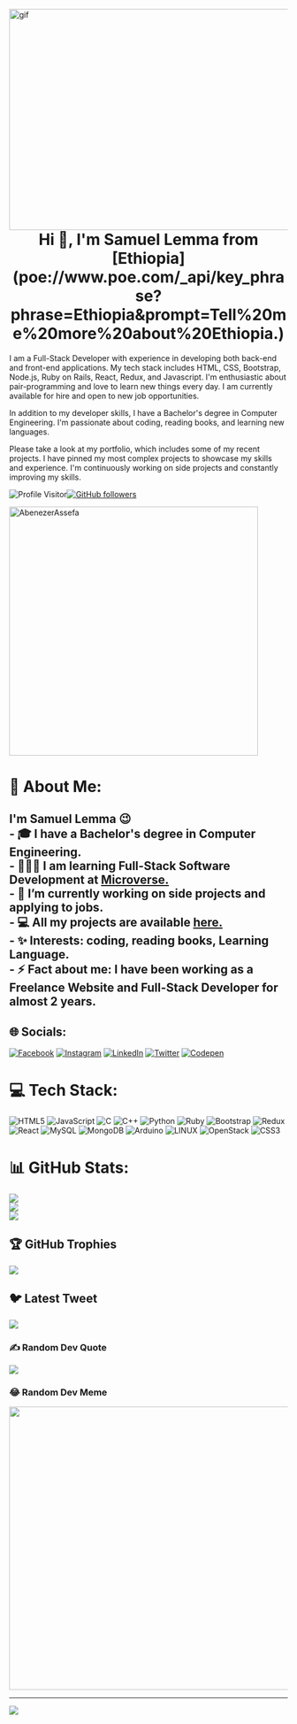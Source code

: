 <p> <img align="right" alt="gif" src="https://github.com/AbenezerAssefa/AbenezerAssefa/blob/main/Computer-screen-code-glitch-animation-gif-background-free.gif" width="1700" height="400" /></p> <br> <h1 align="center">Hi 👋, I'm Samuel Lemma from [Ethiopia](poe://www.poe.com/_api/key_phrase?phrase=Ethiopia&prompt=Tell%20me%20more%20about%20Ethiopia.)</h1>
I am a Full-Stack Developer with experience in developing both back-end and front-end applications. My tech stack includes HTML, CSS, Bootstrap, Node.js, Ruby on Rails, React, Redux, and Javascript. I'm enthusiastic about pair-programming and love to learn new things every day. I am currently available for hire and open to new job opportunities.

In addition to my developer skills, I have a Bachelor's degree in Computer Engineering. I'm passionate about coding, reading books, and learning new languages.

Please take a look at my portfolio, which includes some of my recent projects. I have pinned my most complex projects to showcase my skills and experience. I'm continuously working on side projects and constantly improving my skills.


![Profile Visitor](https://komarev.com/ghpvc/?username=sam2if&color=brightgreen)[![GitHub followers](https://img.shields.io/github/followers/AbenezerAssefa.svg?style=social&label=Followers)](https://github.com/AbenezerAssefa?tab=followers)


<p align="left"> <a href="https://github.com/ryo-ma/github-profile-trophy"><img src="https://github-profile-trophy.vercel.app/?username=sam2if" alt="AbenezerAssefa"  width="450"/></a> </p>


# 💫 About Me:
## I'm Samuel Lemma 😉<br>- 🎓 I have a **Bachelor's degree** in Computer Engineering.<br>- 👨🏻‍💻 I am learning **Full-Stack Software Development** at [Microverse.](https://www.microverse.org/?grsf=Samuellemma-ck1wny)<br>- 🌱 I’m currently working on side projects and applying to jobs.<br>- 💻 All my projects are available [here.](https://github.com/sam2if?tab=repositories)<br>- ✨ Interests: coding, reading books, Learning Language.<br>- ⚡ Fact about me: **I have been working as a Freelance Website and Full-Stack Developer for almost 2 years**.


## 🌐 Socials:
[![Facebook](https://img.shields.io/badge/Facebook-%231877F2.svg?logo=Facebook&logoColor=white)](https://facebook.com/https://www.facebook.com/profile.php?id=100009202582876) [![Instagram](https://img.shields.io/badge/Instagram-%23E4405F.svg?logo=Instagram&logoColor=white)](https://instagram.com/samuellemma373) [![LinkedIn](https://img.shields.io/badge/LinkedIn-%230077B5.svg?logo=linkedin&logoColor=white)](https://linkedin.com/in/https://www.linkedin.com/in/samuel-lemma-7479b1214/) [![Twitter](https://img.shields.io/badge/Twitter-%231DA1F2.svg?logo=Twitter&logoColor=white)](https://twitter.com/https://twitter.com/samuellemma3733) [![Codepen](https://img.shields.io/badge/Codepen-000000?style=for-the-badge&logo=codepen&logoColor=white)](https://codepen.io/https://codepen.io/sam2if) 

# 💻 Tech Stack:
![HTML5](https://img.shields.io/badge/html5-%23E34F26.svg?style=for-the-badge&logo=html5&logoColor=white) ![JavaScript](https://img.shields.io/badge/javascript-%23323330.svg?style=for-the-badge&logo=javascript&logoColor=%23F7DF1E) ![C](https://img.shields.io/badge/c-%2300599C.svg?style=for-the-badge&logo=c&logoColor=white) ![C++](https://img.shields.io/badge/c++-%2300599C.svg?style=for-the-badge&logo=c%2B%2B&logoColor=white) ![Python](https://img.shields.io/badge/python-3670A0?style=for-the-badge&logo=python&logoColor=ffdd54) ![Ruby](https://img.shields.io/badge/ruby-%23CC342D.svg?style=for-the-badge&logo=ruby&logoColor=white) ![Bootstrap](https://img.shields.io/badge/bootstrap-%23563D7C.svg?style=for-the-badge&logo=bootstrap&logoColor=white) ![Redux](https://img.shields.io/badge/redux-%23593d88.svg?style=for-the-badge&logo=redux&logoColor=white) ![React](https://img.shields.io/badge/react-%2320232a.svg?style=for-the-badge&logo=react&logoColor=%2361DAFB) ![MySQL](https://img.shields.io/badge/mysql-%2300f.svg?style=for-the-badge&logo=mysql&logoColor=white) ![MongoDB](https://img.shields.io/badge/MongoDB-%234ea94b.svg?style=for-the-badge&logo=mongodb&logoColor=white) ![Arduino](https://img.shields.io/badge/-Arduino-00979D?style=for-the-badge&logo=Arduino&logoColor=white) ![LINUX](https://img.shields.io/badge/Linux-FCC624?style=for-the-badge&logo=linux&logoColor=black) ![OpenStack](https://img.shields.io/badge/Openstack-%23f01742.svg?style=for-the-badge&logo=openstack&logoColor=white) ![CSS3](https://img.shields.io/badge/css3-%231572B6.svg?style=for-the-badge&logo=css3&logoColor=white)
# 📊 GitHub Stats:
![](https://github-readme-stats.vercel.app/api?username=sam2if&theme=dark&hide_border=false&include_all_commits=true&count_private=true)<br/>
![](https://github-readme-streak-stats.herokuapp.com/?user=sam2if&theme=dark&hide_border=false)<br/>
![](https://github-readme-stats.vercel.app/api/top-langs/?username=sam2if&theme=dark&hide_border=false&include_all_commits=true&count_private=true&layout=compact)

## 🏆 GitHub Trophies
![](https://github-profile-trophy.vercel.app/?username=sam2if&theme=radical&no-frame=false&no-bg=true&margin-w=4)

## 🐦 Latest Tweet
[![](https://gtce.itsvg.in/api?username=https://twitter.com/samuellemma3733)](https://github.com/VishwaGauravIn/github-twitter-card-embed)

### ✍️ Random Dev Quote
![](https://quotes-github-readme.vercel.app/api?type=horizontal&theme=radical)

### 😂 Random Dev Meme
<img src="https://rm.up.railway.app/" width="512px"/>

---
[![](https://visitcount.itsvg.in/api?id=sam2if&icon=0&color=0)](https://visitcount.itsvg.in)

<!-- Proudly created with GPRM ( https://gprm.itsvg.in ) -->
